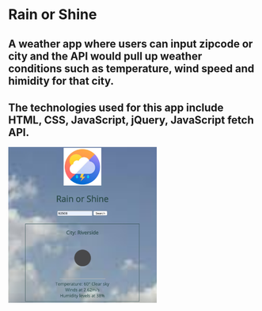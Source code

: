 # Rain or Shine
## A weather app where users can input zipcode or city and the API would pull up weather conditions such as temperature, wind speed and himidity for that city. 
## The technologies used for this app include HTML, CSS, JavaScript, jQuery, JavaScript fetch API. 

<img src="https://raw.githubusercontent.com/ap104826/hackcapstone-weather/master/Screen%20Shot%202020-01-19%20at%207.10.59%20PM.png" width="300">

